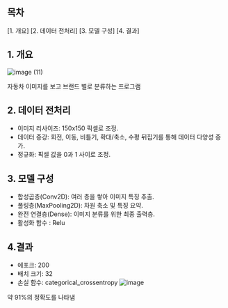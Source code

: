 ## 목차
[1. 개요]
[2. 데이터 전처리]
[3. 모델 구성]
[4. 결과]

## 1. 개요
![image (11)](https://github.com/user-attachments/assets/96dc5a44-61d8-42d5-a8f4-65ed14b4dea5)

자동차 이미지를 보고 브랜드 별로 분류하는 프로그램

## 2. 데이터 전처리
- 이미지 리사이즈: 150x150 픽셀로 조정.
- 데이터 증강: 회전, 이동, 비틀기, 확대/축소, 수평 뒤집기를 통해 데이터 다양성 증가.
- 정규화: 픽셀 값을 0과 1 사이로 조정.

## 3. 모델 구성
- 합성곱층(Conv2D): 여러 층을 쌓아 이미지 특징 추출.
- 풀링층(MaxPooling2D): 차원 축소 및 특징 요약.
- 완전 연결층(Dense): 이미지 분류를 위한 최종 출력층.
- 활성화 함수 : Relu

## 4.결과
- 에포크: 200
- 배치 크기: 32
- 손실 함수: categorical_crossentropy
![image](https://github.com/user-attachments/assets/82de94eb-e835-41b8-86c8-7062446decc1)

약 91%의 정확도를 나타냄
